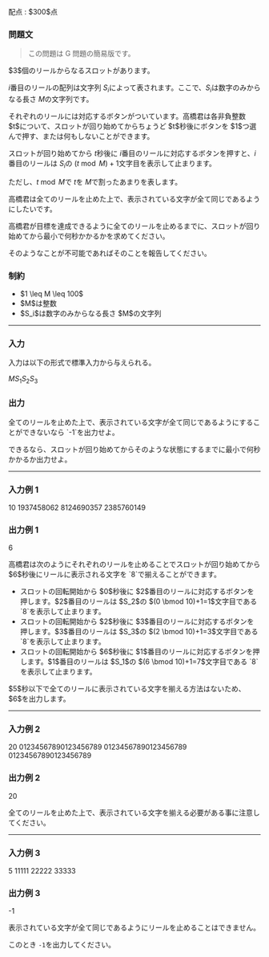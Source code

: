 
<div>

<span>

<span>

<p>
配点 : $300$点
</p>

<div>

<section>

### **問題文**

<blockquote>

<p>
この問題は G 問題の簡易版です。
</p>

</blockquote>

<p>
$3$個のリールからなるスロットがあります。

$i$番目のリールの配列は文字列 $S_i$によって表されます。ここで、$S_i$は数字のみからなる長さ $M$の文字列です。
</p>

<p>
それぞれのリールには対応するボタンがついています。高橋君は各非負整数 $t$について、スロットが回り始めてからちょうど $t$秒後にボタンを $1$つ選んで押す、または何もしないことができます。

スロットが回り始めてから $t$秒後に $i$番目のリールに対応するボタンを押すと、$i$番目のリールは $S_i$の $(t \bmod M)+1$文字目を表示して止まります。

ただし、$t \bmod M$で $t$を $M$で割ったあまりを表します。
</p>

<p>
高橋君は全てのリールを止めた上で、表示されている文字が全て同じであるようにしたいです。

高橋君が目標を達成できるように全てのリールを止めるまでに、スロットが回り始めてから最小で何秒かかるかを求めてください。

そのようなことが不可能であればそのことを報告してください。
</p>

</section>

</div>

<div>

<section>

### **制約**

<ul>

<li>
$1 \leq M \leq 100$
</li>

<li>
$M$は整数
</li>

<li>
$S_i$は数字のみからなる長さ $M$の文字列
</li>

</ul>

</section>

</div>

---

<div>

<div>

<section>

### **入力**

<p>
入力は以下の形式で標準入力から与えられる。
</p>

<div>

$M$$S_1$$S_2$$S_3$
</div>

</section>

</div>

<div>

<section>

### **出力**

<p>
全てのリールを止めた上で、表示されている文字が全て同じであるようにすることができないなら `-1`を出力せよ。

できるなら、スロットが回り始めてからそのような状態にするまでに最小で何秒かかるか出力せよ。
</p>

</section>

</div>

</div>

---

<div>

<section>

### **入力例 1**

<div>

10
1937458062
8124690357
2385760149

</div>

</section>

</div>

<div>

<section>

### **出力例 1**

<div>

6

</div>

<p>
高橋君は次のようにそれぞれのリールを止めることでスロットが回り始めてから $6$秒後にリールに表示される文字を `8`で揃えることができます。
</p>

<ul>

<li>
スロットの回転開始から $0$秒後に $2$番目のリールに対応するボタンを押します。$2$番目のリールは $S_2$の $(0 \bmod 10)+1=1$文字目である `8`を表示して止まります。
</li>

<li>
スロットの回転開始から $2$秒後に $3$番目のリールに対応するボタンを押します。$3$番目のリールは $S_3$の $(2 \bmod 10)+1=3$文字目である `8`を表示して止まります。
</li>

<li>
スロットの回転開始から $6$秒後に $1$番目のリールに対応するボタンを押します。$1$番目のリールは $S_1$の $(6 \bmod 10)+1=7$文字目である `8`を表示して止まります。
</li>

</ul>

<p>
$5$秒以下で全てのリールに表示されている文字を揃える方法はないため、$6$を出力します。
</p>

</section>

</div>

---

<div>

<section>

### **入力例 2**

<div>

20
01234567890123456789
01234567890123456789
01234567890123456789

</div>

</section>

</div>

<div>

<section>

### **出力例 2**

<div>

20

</div>

<p>
全てのリールを止めた上で、表示されている文字を揃える必要がある事に注意してください。
</p>

</section>

</div>

---

<div>

<section>

### **入力例 3**

<div>

5
11111
22222
33333

</div>

</section>

</div>

<div>

<section>

### **出力例 3**

<div>

-1

</div>

<p>
表示されている文字が全て同じであるようにリールを止めることはできません。

このとき `-1`を出力してください。
</p>

</section>

</div>

</span>

</span>

</div>
